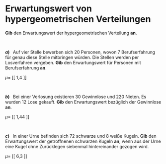 <!--
version:  0.0.1

language: de

@style
input {
    text-align: center;
}
@end

formula: \carry   \textcolor{red}{\scriptsize #1}
formula: \digit   \rlap{\carry{#1}}\phantom{#2}#2
formula: \permil  \text{‰}

import: https://raw.githubusercontent.com/LiaTemplates/Tikz-Jax/main/README.md

script: https://cdn.jsdelivr.net/gh/LiaTemplates/Tikz-Jax@main/dist/index.js


tags: Hypergeometrische Verteilung, Erwartungswert, sehr leicht, sehr niedrig, Angeben

comment: Wie groß wäre der Erwartungswert für die beschriebene Binomialverteilung?

author: Martin Lommatzsch

-->




# Erwartungswert von hypergeometrischen Verteilungen

**Gib** den Erwartungswert der hypergeometrischen Verteilung **an**.

<br>

__$a)\;\;$__ Auf vier Stelle bewerben sich $20$ Personen, wovon $7$ Berufserfahrung für genau diese Stelle mitbringen würden. Die Stellen werden per Losverfahren vergeben. **Gib** den Erwartungswert für Personen mit Berufserfahrung **an**.

$\mu =$ [[  1,4   ]]

<br>

__$b)\;\;$__ Bei einer Verlosung existieren $30$ Gewinnlose und $220$ Nieten. Es wurden $12$ Lose gekauft. **Gib** den Erwartungswert bezüglich der Gewinnlose **an**.

$\mu =$ [[  1,44  ]]

<br>

__$c)\;\;$__ In einer Urne befinden sich $72$ schwarze und $8$ weiße Kugeln. **Gib** den Erwartungswert der getroffnenen schwarzen Kugeln **an**, wenn aus der Urne eine Kugel ohne Zurücklegen siebenmal hintereinander gezogen wird.

$\mu =$ [[  6,3  ]]


<br>
<br>
<br>
<br>
<br>